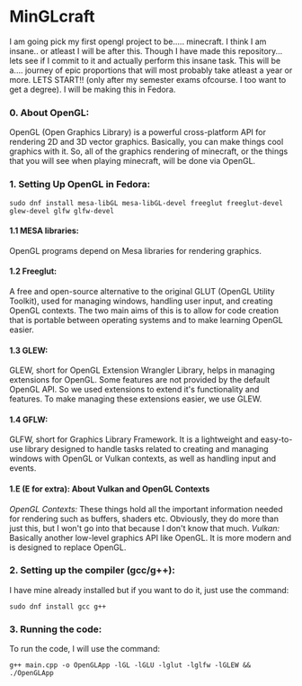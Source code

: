 # MinGLcraft
I am going pick my first opengl project to be..... minecraft. I think I am insane.. or atleast I will be after this. 
Though I have made this repository... lets see if I commit to it and actually perform this insane task.
This will be a.... journey of epic proportions that will most probably take atleast a year or more. LETS START!! (only after my semester exams ofcourse. I too want to get a degree). 
I will be making this in Fedora.

### 0. About OpenGL:
OpenGL (Open Graphics Library) is a powerful cross-platform API for rendering 2D and 3D vector graphics. Basically, you can make things cool graphics with it. So, all of the graphics rendering of minecraft, or the things that you will see when playing minecraft, will be done via OpenGL.

### 1. Setting Up OpenGL in Fedora:
```
sudo dnf install mesa-libGL mesa-libGL-devel freeglut freeglut-devel glew-devel glfw glfw-devel
```

#### 1.1 MESA libraries:
OpenGL programs depend on Mesa libraries for rendering graphics.

#### 1.2 Freeglut:
A free and open-source alternative to the original GLUT (OpenGL Utility Toolkit), used for managing windows, handling user input, and creating OpenGL contexts.
The two main aims of this is to allow for code creation that is portable between operating systems and to make learning OpenGL easier.

#### 1.3 GLEW:
GLEW, short for OpenGL Extension Wrangler Library, helps in managing extensions for OpenGL. Some features are not provided by the default OpenGL API. So we used extensions to extend it's functionality and features. To make managing these extensions easier, we use GLEW. 

#### 1.4 GFLW:
GLFW, short for Graphics Library Framework. It is a lightweight and easy-to-use library designed to handle tasks related to creating and managing windows with OpenGL or Vulkan contexts, as well as handling input and events.

#### 1.E (E for extra): About Vulkan and OpenGL Contexts
*OpenGL Contexts:* These things hold all the important information needed for rendering such as buffers, shaders etc. Obviously, they do more than just this, but I won't go into that because I don't know that much.
*Vulkan:* Basically another low-level graphics API like OpenGL. It is more modern and is designed to replace OpenGL.

### 2. Setting up the compiler (gcc/g++):
I have mine already installed but if you want to do it, just use the command:
```
sudo dnf install gcc g++
```

### 3. Running the code:
To run the code, I will use the command:
```
g++ main.cpp -o OpenGLApp -lGL -lGLU -lglut -lglfw -lGLEW && ./OpenGLApp
```
